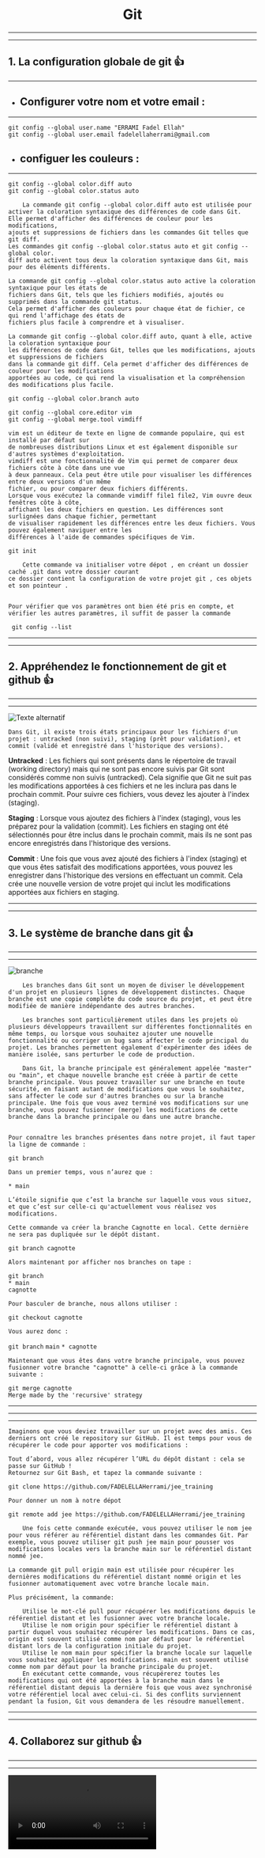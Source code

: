 <h1 align="center">Git</h1>

---
---
## 1. La configuration globale de git 👍
---

* ## Configurer votre nom et votre email :  
---  
`git config --global user.name "ERRAMI Fadel Ellah"`  
`git config --global user.email fadelellaherrami@gmail.com`
*  ## configuer les couleurs :  
---
`git config --global color.diff auto`  
`git config --global color.status auto ` 
		
		La commande git config --global color.diff auto est utilisée pour
 	activer la coloration syntaxique des différences de code dans Git.
 	Elle permet d'afficher des différences de couleur pour les modifications,
 	ajouts et suppressions de fichiers dans les commandes Git telles que git diff.
	Les commandes git config --global color.status auto et git config --global color.
	diff auto activent tous deux la coloration syntaxique dans Git, mais pour des éléments différents.

	La commande git config --global color.status auto active la coloration syntaxique pour les états de 
	fichiers dans Git, tels que les fichiers modifiés, ajoutés ou supprimés dans la commande git status. 
	Cela permet d'afficher des couleurs pour chaque état de fichier, ce qui rend l'affichage des états de 
	fichiers plus facile à comprendre et à visualiser.

	La commande git config --global color.diff auto, quant à elle, active la coloration syntaxique pour 
	les différences de code dans Git, telles que les modifications, ajouts et suppressions de fichiers 
	dans la commande git diff. Cela permet d'afficher des différences de couleur pour les modifications 
	apportées au code, ce qui rend la visualisation et la compréhension des modifications plus facile.

`git config --global color.branch auto`  

`git config --global core.editor vim`  
`git config --global merge.tool vimdiff`   

	vim est un éditeur de texte en ligne de commande populaire, qui est installé par défaut sur
 	de nombreuses distributions Linux et est également disponible sur d'autres systèmes d'exploitation.
	vimdiff est une fonctionnalité de Vim qui permet de comparer deux fichiers côte à côte dans une vue
 	à deux panneaux. Cela peut être utile pour visualiser les différences entre deux versions d'un même 
	fichier, ou pour comparer deux fichiers différents.
	Lorsque vous exécutez la commande vimdiff file1 file2, Vim ouvre deux fenêtres côte à côte,
 	affichant les deux fichiers en question. Les différences sont surlignées dans chaque fichier, permettant
 	de visualiser rapidement les différences entre les deux fichiers. Vous pouvez également naviguer entre les
 	différences à l'aide de commandes spécifiques de Vim.

`git init` 

		Cette commande va initialiser votre dépot , en créant un dossier caché .git dans votre dossier courant 
	ce dossier contient la configuration de votre projet git , ces objets et son pointeur .

	
	Pour vérifier que vos paramètres ont bien été pris en compte, et vérifier les autres paramètres, il suffit de passer la commande 
` git config --list`   

---  
---
## 2. Appréhendez le fonctionnement de git et github 👍
---
---    
![Texte alternatif](git.PNG)    


	Dans Git, il existe trois états principaux pour les fichiers d'un projet : untracked (non suivi), staging (prêt pour validation), et commit (validé et enregistré dans l'historique des versions).

**Untracked** : Les fichiers qui sont présents dans le répertoire de travail (working directory) mais qui ne sont pas encore suivis par Git sont considérés comme non suivis (untracked). Cela signifie que Git ne suit pas les modifications apportées à ces fichiers et ne les inclura pas dans le prochain commit. Pour suivre ces fichiers, vous devez les ajouter à l'index (staging).

**Staging** : Lorsque vous ajoutez des fichiers à l'index (staging), vous les préparez pour la validation (commit). Les fichiers en staging ont été sélectionnés pour être inclus dans le prochain commit, mais ils ne sont pas encore enregistrés dans l'historique des versions.

**Commit** : Une fois que vous avez ajouté des fichiers à l'index (staging) et que vous êtes satisfait des modifications apportées, vous pouvez les enregistrer dans l'historique des versions en effectuant un commit. Cela crée une nouvelle version de votre projet qui inclut les modifications apportées aux fichiers en staging.  

---
---
## 3. Le système de branche dans git 👍
---
---   

![branche](branche.PNG)  

		Les branches dans Git sont un moyen de diviser le développement d'un projet en plusieurs lignes de développement distinctes. Chaque branche est une copie complète du code source du projet, et peut être modifiée de manière indépendante des autres branches.

		Les branches sont particulièrement utiles dans les projets où plusieurs développeurs travaillent sur différentes fonctionnalités en même temps, ou lorsque vous souhaitez ajouter une nouvelle fonctionnalité ou corriger un bug sans affecter le code principal du projet. Les branches permettent également d'expérimenter des idées de manière isolée, sans perturber le code de production.

		Dans Git, la branche principale est généralement appelée "master" ou "main", et chaque nouvelle branche est créée à partir de cette branche principale. Vous pouvez travailler sur une branche en toute sécurité, en faisant autant de modifications que vous le souhaitez, sans affecter le code sur d'autres branches ou sur la branche principale. Une fois que vous avez terminé vos modifications sur une branche, vous pouvez fusionner (merge) les modifications de cette branche dans la branche principale ou dans une autre branche.


	Pour connaître les branches présentes dans notre projet, il faut taper la ligne de commande :
`git branch`  

	Dans un premier temps, vous n’aurez que :  
`* main`  

	L’étoile signifie que c’est la branche sur laquelle vous vous situez, et que c’est sur celle-ci qu'actuellement vous réalisez vos modifications.  
	
	Cette commande va créer la branche Cagnotte en local. Cette dernière ne sera pas dupliquée sur le dépôt distant.
`git branch cagnotte`  

	Alors maintenant por afficher nos branches on tape : 
`git branch`  
`* main`  
`cagnotte`  

	Pour basculer de branche, nous allons utiliser :

`git checkout cagnotte`  

	Vous aurez donc :

`git branch`
`main`
`* cagnotte`

	Maintenant que vous êtes dans votre branche principale, vous pouvez fusionner votre branche "cagnotte" à celle-ci grâce à la commande suivante :

`git merge cagnotte`  
`Merge made by the 'recursive' strategy`  

---
---
---

	Imaginons que vous deviez travailler sur un projet avec des amis. Ces derniers ont créé le repository sur GitHub. Il est temps pour vous de récupérer le code pour apporter vos modifications :

	Tout d’abord, vous allez récupérer l’URL du dépôt distant : cela se passe sur GitHub !  
	Retournez sur Git Bash, et tapez la commande suivante :


`git clone https://github.com/FADELELLAHerrami/jee_training`  

	Pour donner un nom à notre dépot 
`git remote add jee https://github.com/FADELELLAHerrami/jee_training`  

		Une fois cette commande exécutée, vous pouvez utiliser le nom jee pour vous référer au référentiel distant dans les commandes Git. Par exemple, vous pouvez utiliser git push jee main pour pousser vos modifications locales vers la branche main sur le référentiel distant nommé jee.  
	
	La commande git pull origin main est utilisée pour récupérer les dernières modifications du référentiel distant nommé origin et les fusionner automatiquement avec votre branche locale main.

	Plus précisément, la commande:

		Utilise le mot-clé pull pour récupérer les modifications depuis le référentiel distant et les fusionner avec votre branche locale.
		Utilise le nom origin pour spécifier le référentiel distant à partir duquel vous souhaitez récupérer les modifications. Dans ce cas, origin est souvent utilisé comme nom par défaut pour le référentiel distant lors de la configuration initiale du projet.
		Utilise le nom main pour spécifier la branche locale sur laquelle vous souhaitez appliquer les modifications. main est souvent utilisé comme nom par défaut pour la branche principale du projet.
		En exécutant cette commande, vous récupérerez toutes les modifications qui ont été apportées à la branche main dans le référentiel distant depuis la dernière fois que vous avez synchronisé votre référentiel local avec celui-ci. Si des conflits surviennent pendant la fusion, Git vous demandera de les résoudre manuellement.   

---
---  

## 4. Collaborez sur github 👍  
---  
---  
<video src="02-16-04.mp4" autoplay></video>  



















